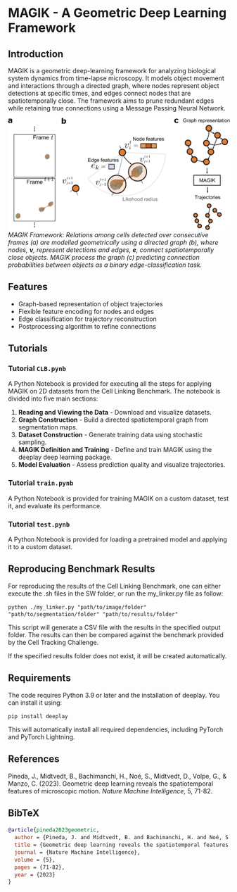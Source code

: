 # MAGIK - A Geometric Deep Learning Framework

## Introduction

MAGIK is a geometric deep-learning framework for analyzing biological system dynamics from time-lapse microscopy. It models object movement and interactions through a directed graph, where nodes represent object detections at specific times, and edges connect nodes that are spatiotemporally close. The framework aims to prune redundant edges while retaining true connections using a Message Passing Neural Network.

![MAGIK Framework](MAGIK.png)
_MAGIK Framework: Relations among cells detected over consecutive frames (a) are modelled geometrically using a directed graph (b), where nodes, **v**, represent detections and edges, **e**, connect spatiotemporally close objects. MAGIK process the graph (c) predicting connection probabilities between objects as a binary edge-classification task._

## Features

- Graph-based representation of object trajectories
- Flexible feature encoding for nodes and edges
- Edge classification for trajectory reconstruction
- Postprocessing algorithm to refine connections

## Tutorials

### Tutorial ```CLB.pynb```
A Python Notebook is provided for executing all the steps for applying MAGIK on 2D datasets from the Cell Linking Benchmark. The notebook is divided into five main sections:

1. **Reading and Viewing the Data** - Download and visualize datasets.
2. **Graph Construction** - Build a directed spatiotemporal graph from segmentation maps.
3. **Dataset Construction** - Generate training data using stochastic sampling.
4. **MAGIK Definition and Training** - Define and train MAGIK using the deeplay deep learning package.
5. **Model Evaluation** - Assess prediction quality and visualize trajectories.

### Tutorial ```train.pynb```
A Python Notebook is provided for training MAGIK on a custom dataset, test it, and evaluate its performance.

### Tutorial ```test.pynb```
A Python Notebook is provided for loading a pretrained model and applying it to a custom dataset.

## Reproducing Benchmark Results

For reproducing the results of the Cell Linking Benchmark, one can either execute the .sh files in the SW folder, or run the my_linker.py file as follow:

```
python ./my_linker.py "path/to/image/folder" "path/to/segmentation/folder" "path/to/results/folder"
```

This script will generate a CSV file with the results in the specified output folder. The results can then be compared against the benchmark provided by the Cell Tracking Challenge.

If the specified results folder does not exist, it will be created automatically.

## Requirements

The code requires Python 3.9 or later and the installation of deeplay. You can install it using:

```
pip install deeplay
```

This will automatically install all required dependencies, including PyTorch and PyTorch Lightning.

## References

Pineda, J., Midtvedt, B., Bachimanchi, H., Noé, S., Midtvedt, D., Volpe, G., & Manzo, C. (2023). Geometric deep learning reveals the spatiotemporal features of microscopic motion. _Nature Machine Intelligence_, 5, 71-82.

## BibTeX

```bibtex
@article{pineda2023geometric,
  author = {Pineda, J. and Midtvedt, B. and Bachimanchi, H. and Noé, S. and Midtvedt, D. and Volpe, G. and Manzo, C.},
  title = {Geometric deep learning reveals the spatiotemporal features of microscopic motion},
  journal = {Nature Machine Intelligence},
  volume = {5},
  pages = {71-82},
  year = {2023}
}
```
